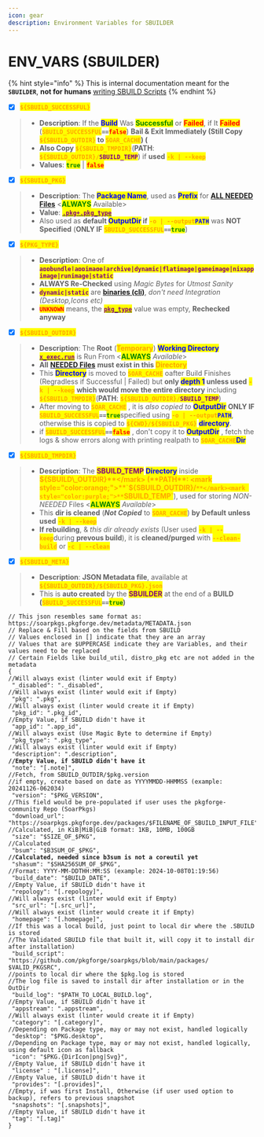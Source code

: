 ```yaml
---
icon: gear
description: Environment Variables for SBUILDER
---
```


# ENV\_VARS (SBUILDER)

{% hint style="info" %}
This is internal documentation meant for the **`SBUILDER`**, **not for humans** [writing SBUILD Scripts](broken-reference)
{% endhint %}

* [x] <mark style="color:orange;">**`${SBUILD_SUCCESSFUL}`**</mark>

> - **Description**: If the <mark style="color:blue;">**Build**</mark> Was <mark style="color:green;">**Successful**</mark> or <mark style="color:red;">**Failed**</mark>, if It <mark style="color:red;">**Failed**</mark> (<mark style="color:orange;">**`SBUILD_SUCCESSFUL`**</mark>**`==`**<mark style="color:red;">**`false`**</mark>) **Bail & Exit Immediately (Still Copy&#x20;**<mark style="color:orange;">**`${SBUILD_OUTDIR}`**</mark>**&#x20;to&#x20;**<mark style="color:orange;">**`SOAR_CACHE`**</mark>**) (**
> - **Also Copy&#x20;**<mark style="color:orange;">**`${SBUILD_TMPDIR}`**</mark>(**PATH**: <mark style="color:orange;">**`${SBUILD_OUTDIR}/`**</mark><mark style="color:purple;">**`SBUILD_TEMP`**</mark>) if **used** <mark style="color:orange;">**`-k | --keep`**</mark>
> - **Values**: <mark style="color:green;">**`true`**</mark> | <mark style="color:red;">**`false`**</mark>

* [x] <mark style="color:orange;">**`${SBUILD_PKG}`**</mark>

> - **Description**: The <mark style="color:blue;">**Package Name**</mark>, used as <mark style="color:blue;">**Prefix**</mark> for [**ALL NEEDED Files**](needed_files.md) <<mark style="color:green;">**ALWAYS**</mark> Available>
> - **Value**: [<mark style="color:purple;">**`.pkg+.pkg_type`**</mark>](../specification/2.pkg.md)
> - Also used as **default&#x20;**<mark style="color:blue;">**OutputDir**</mark>**&#x20;if** <mark style="color:orange;">**`-o | --output`**</mark><mark style="color:blue;">**`PATH`**</mark> was **NOT Specified** (**ONLY IF** <mark style="color:orange;">**`SBUILD_SUCCESSFUL`**</mark>**`==`**<mark style="color:green;">**`true`**</mark>)

* [x] <mark style="color:orange;">**`${PKG_TYPE}`**</mark>

> - **Description**: One of <mark style="color:purple;">**`appbundle|appimage|archive|dynamic|flatimage|gameimage|nixappimage|runimage|static`**</mark>
> - **ALWAYS Re-Checked** using _Magic Bytes_ for _Utmost Sanity_
> - <mark style="color:purple;">**`dynamic|static`**</mark> are [**binaries (cli)**](../../formats/binaries/), _don't need Integration (Desktop,Icons etc)_
> - <mark style="color:red;">**`UNKNOWN`**</mark> means, the [<mark style="color:purple;">**`pkg_type`**</mark>](../specification/2.pkg.md) value was empty, **Rechecked anyway**

* [x] <mark style="color:orange;">**`${SBUILD_OUTDIR}`**</mark>

> - **Description**: The **Root** (<mark style="color:orange;">**Temporary**</mark>) <mark style="color:blue;">**Working Directory**</mark> [<mark style="color:purple;">**`x_exec.run`**</mark>](../specification/20.x_exec.md) is Run From <<mark style="color:green;">**ALWAYS**</mark> _Available_>
> - **All** [**NEEDED Files**](needed_files.md) **must exist in this&#x20;**<mark style="color:orange;">**Directory**</mark>
> - This <mark style="color:blue;">**Directory**</mark> is moved to <mark style="color:orange;">**`SOAR_CACHE`**</mark> oafter Build Finishes (Regradless if Successful | Failed)  but **only&#x20;**<mark style="color:blue;">**depth 1**</mark>**&#x20;unless used** <mark style="color:orange;">**`-k | --keep`**</mark> **which would move the entire directory** including <mark style="color:orange;">**`${SBUILD_TMPDIR}`**</mark>(**PATH**: <mark style="color:orange;">**`${SBUILD_OUTDIR}/`**</mark><mark style="color:purple;">**`SBUILD_TEMP`**</mark>)
> - After moving to <mark style="color:orange;">**`SOAR_CACHE`**</mark> , it is _also copied to_ <mark style="color:blue;">**OutputDir**</mark> **ONLY IF** <mark style="color:orange;">**`SBUILD_SUCCESSFUL`**</mark>**`==`**<mark style="color:green;">**`true`**</mark>specified using <mark style="color:orange;">**`-o | --output`**</mark><mark style="color:blue;">**`PATH`**</mark>, otherwise this is copied to <mark style="color:orange;">**`${CWD}/${SBUILD_PKG}`**</mark> <mark style="color:blue;">**directory**</mark>.
> - if <mark style="color:orange;">**`SBUILD_SUCCESSFUL`**</mark>**`==`**<mark style="color:red;">**`false`**</mark> , don't copy it to <mark style="color:blue;">**OutputDir**</mark> , fetch the logs & show errors along with printing realpath to <mark style="color:orange;">**`SOAR_CACHE`**</mark><mark style="color:blue;">**Dir**</mark>

* [x] <mark style="color:orange;">**`${SBUILD_TMPDIR}`**</mark>

> - **Description**: The <mark style="color:purple;">**SBUILD\_TEMP**</mark> <mark style="color:blue;">**Directory**</mark> inside <mark style="color:orange;">**${SBUILD\_OUTDIR}**</mark> (**PATH**: <mark style="color:orange;">**`${SBUILD_OUTDIR}/`**</mark><mark style="color:purple;">**`SBUILD_TEMP`**</mark>), used for storing _NON-NEEDED_ Files <<mark style="color:green;">**ALWAYS**</mark> _Available_>
> - This **dir is cleaned** (_**Not Copied**_ to <mark style="color:orange;">**`SOAR_CACHE`**</mark>) **by Default** **unless used** <mark style="color:orange;">**`-k | --keep`**</mark>
> - **If rebuilding**, & _this dir already exists_ (User used <mark style="color:orange;">**`-k | --keep`**</mark>during **prevous build**), it is **cleaned/purged** with <mark style="color:orange;">**`--clean-build`**</mark> or <mark style="color:orange;">**`-c | --clean`**</mark>

* [x] <mark style="color:orange;">**`${SBUILD_META}`**</mark>

> - **Description**: **JSON Metadata file**, available at <mark style="color:orange;">**`${SBUILD_OUTDIR}/${SBUILD_PKG}.json`**</mark>
> - This is **auto created** by the <mark style="color:purple;">**SBUILDER**</mark> at the end of a **BUILD (**<mark style="color:orange;">**`SBUILD_SUCCESSFUL`**</mark>**`==`**<mark style="color:green;">**`true`**</mark>**)**

<pre class="language-json5" data-overflow="wrap"><code class="lang-json5">// This json resembles same format as: https://soarpkgs.pkgforge.dev/metadata/METADATA.json
// Replace &#x26; Fill based on the fields from SBUILD
// Values enclosed in [] indicate that they are an array
// Values that are $UPPERCASE indicate they are Variables, and their values need to be replaced
// Certain Fields like build_util, distro_pkg etc are not added in the metadata
{
//Will always exist (linter would exit if Empty)
 "_disabled": "._disabled",
//Will always exist (linter would exit if Empty)
 "pkg": ".pkg",
//Will always exist (linter would create it if Empty)
 "pkg_id": ".pkg_id",
//Empty Value, if SBUILD didn't have it
 "app_id": ".app_id",
//Will always exist (Use Magic Byte to determine if Empty)
 "pkg_type": ".pkg_type",
//Will always exist (linter would exit if Empty)
 "description": ".description",
<strong>//Empty Value, if SBUILD didn't have it
</strong> "note": "[.note]",
//Fetch, from SBUILD_OUTDIR/$pkg.version
//if empty, create based on date as YYYYMMDD-HHMMSS (example: 20241126-062034)
 "version": "$PKG_VERSION",
//This field would be pre-populated if user uses the pkgforge-community Repo (SoarPkgs)
 "download_url": "https://soarpkgs.pkgforge.dev/packages/$FILENAME_OF_SBUILD_INPUT_FILE",
//Calculated, in KiB|MiB|GiB format: 1KB, 10MB, 100GB
 "size": "$SIZE_OF_$PKG",
//Calculated 
 "bsum": "$B3SUM_OF_$PKG",
<strong>//Calculated, needed since b3sum is not a coreutil yet 
</strong> "shasum": "$SHA256SUM_OF_$PKG",
//Format: YYYY-MM-DDTHH:MM:SS (example: 2024-10-08T01:19:56) 
 "build_date": "$BUILD_DATE",
//Empty Value, if SBUILD didn't have it 
 "repology": "[.repology]",
//Will always exist (linter would exit if Empty) 
 "src_url": "[.src_url]",
//Will always exist (linter would create it if Empty) 
 "homepage": "[.homepage]", 
//If this was a local build, just point to local dir where the .SBUILD is stored
//The Validated SBUILD file that built it, will copy it to install dir after installation) 
 "build_script": "https://github.com/pkgforge/soarpkgs/blob/main/packages/ $VALID_PKGSRC",
//points to local dir where the $pkg.log is stored
//The log file is saved to install dir after installation or in the OutDir
 "build_log": "$PATH_TO_LOCAL_BUILD.log",
//Empty Value, if SBUILD didn't have it 
 "appstream": ".appstream",
//Will always exist (linter would create it if Empty) 
 "category": "[.category]",
//Depending on Package type, may or may not exist, handled logically 
 "desktop": "$PKG.desktop",
//Depending on Package type, may or may not exist, handled logically, using default icon as fallback 
 "icon": "$PKG.{DirIcon|png|Svg}",
//Empty Value, if SBUILD didn't have it 
 "license" : "[.license]",
//Empty Value, if SBUILD didn't have it 
 "provides": "[.provides]",
//Empty, if was first Install, Otherwise (if user used option to backup), refers to previous snapshot 
 "snapshots": "[.snapshots]",
//Empty Value, if SBUILD didn't have it 
 "tag": "[.tag]"
}
</code></pre>
